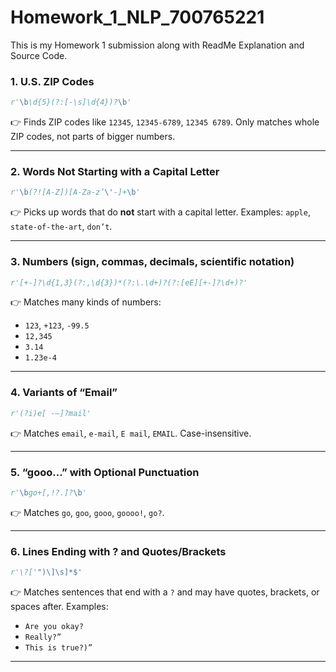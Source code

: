 # Homework_1_NLP_700765221
This is my Homework 1 submission along with ReadMe Explanation and Source Code.

### **1. U.S. ZIP Codes**

```python
r'\b\d{5}(?:[-\s]\d{4})?\b'
```

👉 Finds ZIP codes like `12345`, `12345-6789`, `12345 6789`.
Only matches whole ZIP codes, not parts of bigger numbers.

---

### **2. Words Not Starting with a Capital Letter**

```python
r'\b(?![A-Z])[A-Za-z’\'-]+\b'
```

👉 Picks up words that do **not** start with a capital letter.
Examples: `apple`, `state-of-the-art`, `don’t`.

---

### **3. Numbers (sign, commas, decimals, scientific notation)**

```python
r'[+-]?\d{1,3}(?:,\d{3})*(?:\.\d+)?(?:[eE][+-]?\d+)?'
```

👉 Matches many kinds of numbers:

* `123`, `+123`, `-99.5`
* `12,345`
* `3.14`
* `1.23e-4`

---

### **4. Variants of “Email”**

```python
r'(?i)e[ -–]?mail'
```

👉 Matches `email`, `e-mail`, `E mail`, `EMAIL`.
Case-insensitive.

---

### **5. “gooo…” with Optional Punctuation**

```python
r'\bgo+[,!?.]?\b'
```

👉 Matches `go`, `goo`, `gooo`, `goooo!`, `go?`.

---

### **6. Lines Ending with ? and Quotes/Brackets**

```python
r'\?['")\]\s]*$'
```

👉 Matches sentences that end with a `?` and may have quotes, brackets, or spaces after.
Examples:

* `Are you okay?`
* `Really?”`
* `This is true?)”   `

---
